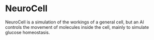 # NeuroCell
NeuroCell is a simulation of the workings of a general cell, but an AI controls the movement of molecules inside the cell, mainly to simulate glucose homeostasis.
